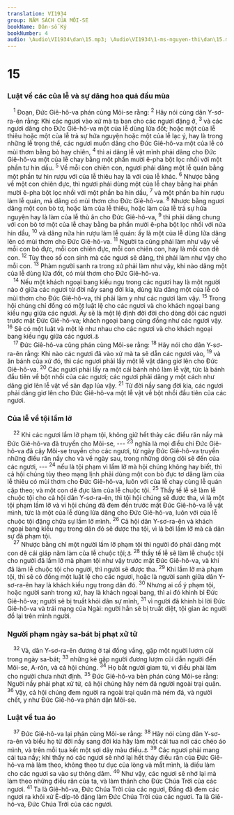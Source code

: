 ```yaml
---
translation: VI1934
group: NĂM SÁCH CỦA MÔI-SE
bookName: Dân-số Ký 
bookNumber: 4
audio: \Audio\VI1934\dan\15.mp3; \Audio\VI1934\1-ms-nguyen-thi\dan\15.mp3
---
```


<div class="title"><h1>15</h1><h3>Luật về các của lễ và sự dâng hoa quả đầu mùa</h3></div>
<span class="verse dan_15_1"> <sup>1</sup> Đoạn, Đức Giê-hô-va phán cùng Môi-se rằng: </span>
<span class="verse dan_15_2"><sup>2</sup> Hãy nói cùng dân Y-sơ-ra-ên rằng: Khi các ngươi vào xứ mà ta ban cho các ngươi đặng ở, </span>
<span class="verse dan_15_3"><sup>3</sup> và các ngươi dâng cho Đức Giê-hô-va một của lễ dùng lửa đốt; hoặc một của lễ thiêu hoặc một của lễ trả sự hứa nguyện hoặc một của lễ lạc ý, hay là trong những lễ trọng thể, các ngươi muốn dâng cho Đức Giê-hô-va một của lễ có mùi thơm bằng bò hay chiên, </span>
<span class="verse dan_15_4"><sup>4</sup> thì ai dâng lễ vật mình phải dâng cho Đức Giê-hô-va một của lễ chay bằng một phần mười ê-pha bột lọc nhồi với một phần tư hin dầu. </span>
<span class="verse dan_15_5"><sup>5</sup> Về mỗi con chiên con, ngươi phải dâng một lễ quán bằng một phần tư hin rượu với của lễ thiêu hay là với của lễ khác. </span>
<span class="verse dan_15_6"><sup>6</sup> Nhược bằng về một con chiên đực, thì ngươi phải dùng một của lễ chay bằng hai phần mười ê-pha bột lọc nhồi với một phần ba hin dầu, </span>
<span class="verse dan_15_7"><sup>7</sup> và một phần ba hin rượu làm lễ quán, mà dâng có mùi thơm cho Đức Giê-hô-va. </span>
<span class="verse dan_15_8"><sup>8</sup> Nhược bằng ngươi dâng một con bò tơ, hoặc làm của lễ thiêu, hoặc làm của lễ trả sự hứa nguyện hay là làm của lễ thù ân cho Đức Giê-hô-va, </span>
<span class="verse dan_15_9"><sup>9</sup> thì phải dâng chung với con bò tơ một của lễ chay bằng ba phần mười ê-pha bột lọc nhồi với nửa hin dầu, </span>
<span class="verse dan_15_10"><sup>10</sup> và dâng nửa hin rượu làm lễ quán: ấy là một của lễ dùng lửa dâng lên có mùi thơm cho Đức Giê-hô-va. </span>
<span class="verse dan_15_11"><sup>11</sup> Người ta cũng phải làm như vậy về mỗi con bò đực, mỗi con chiên đực, mỗi con chiên con, hay là mỗi con dê con. </span>
<span class="verse dan_15_12"><sup>12</sup> Tùy theo số con sinh mà các ngươi sẽ dâng, thì phải làm như vậy cho mỗi con. </span>
<span class="verse dan_15_13"><sup>13</sup> Phàm người sanh ra trong xứ phải làm như vậy, khi nào dâng một của lễ dùng lửa đốt, có mùi thơm cho Đức Giê-hô-va. <br/></span>
<span class="verse dan_15_14"> <sup>14</sup> Nếu một khách ngoại bang kiều ngụ trong các ngươi hay là một người nào ở giữa các ngươi từ đời nầy sang đời kia, dùng lửa dâng một của lễ có mùi thơm cho Đức Giê-hô-va, thì phải làm y như các ngươi làm vậy. </span>
<span class="verse dan_15_15"><sup>15</sup> Trong hội chúng chỉ đồng có một luật lệ cho các ngươi và cho khách ngoại bang kiều ngụ giữa các ngươi. Ấy sẽ là một lệ định đời đời cho dòng dõi các ngươi trước mặt Đức Giê-hô-va; khách ngoại bang cũng đồng như các ngươi vậy. </span>
<span class="verse dan_15_16"><sup>16</sup> Sẽ có một luật và một lệ như nhau cho các ngươi và cho khách ngoại bang kiều ngụ giữa các ngươi.<a data-toggle="tooltip" data-placement="bottom" title="Le 24:22">⚓</a><br/></span>
<span class="verse dan_15_17"> <sup>17</sup> Đức Giê-hô-va cũng phán cùng Môi-se rằng: </span>
<span class="verse dan_15_18"><sup>18</sup> Hãy nói cho dân Y-sơ-ra-ên rằng: Khi nào các ngươi đã vào xứ mà ta sẽ dẫn các ngươi vào, </span>
<span class="verse dan_15_19"><sup>19</sup> và ăn bánh của xứ đó, thì các ngươi phải lấy một lễ vật dâng giơ lên cho Đức Giê-hô-va. </span>
<span class="verse dan_15_20"><sup>20</sup> Các ngươi phải lấy ra một cái bánh nhỏ làm lễ vật, tức là bánh đầu tiên về bột nhồi của các ngươi; các ngươi phải dâng y một cách như dâng giơ lên lễ vật về sân đạp lúa vậy. </span>
<span class="verse dan_15_21"><sup>21</sup> Từ đời nầy sang đời kia, các ngươi phải dâng giơ lên cho Đức Giê-hô-va một lễ vật về bột nhồi đầu tiên của các ngươi. <br/></span>
<div class="title"><h3>Của lễ về tội lầm lỡ</h3></div>
<span class="verse dan_15_22"> <sup>22</sup> Khi các ngươi lầm lỡ phạm tội, không giữ hết thảy các điều răn nầy mà Đức Giê-hô-va đã truyền cho Môi-se, --- </span>
<span class="verse dan_15_23"><sup>23</sup> nghĩa là mọi điều chi Đức Giê-hô-va đã cậy Môi-se truyền cho các ngươi, từ ngày Đức Giê-hô-va truyền những điều răn nầy cho và về ngày sau, trong những dòng dõi sẽ đến của các ngươi, --- </span>
<span class="verse dan_15_24"><sup>24</sup> nếu là tội phạm vì lầm lỡ mà hội chúng không hay biết, thì cả hội chúng tùy theo mạng lịnh phải dùng một con bò đực tơ dâng làm của lễ thiêu có mùi thơm cho Đức Giê-hô-va, luôn với của lễ chay cùng lễ quán cặp theo; và một con dê đực làm của lễ chuộc tội. </span>
<span class="verse dan_15_25"><sup>25</sup> Thầy tế lễ sẽ làm lễ chuộc tội cho cả hội dân Y-sơ-ra-ên, thì tội hội chúng sẽ được tha, vì là một tội phạm lầm lỡ và vì hội chúng đã đem đến trước mặt Đức Giê-hô-va lễ vật mình, tức là một của lễ dùng lửa dâng cho Đức Giê-hô-va, luôn với của lễ chuộc tội đặng chữa sự lầm lỡ mình. </span>
<span class="verse dan_15_26"><sup>26</sup> Cả hội dân Y-sơ-ra-ên và khách ngoại bang kiều ngụ trong dân đó sẽ được tha tội, vì là bởi lầm lỡ mà cả dân sự đã phạm tội. <br/></span>
<span class="verse dan_15_27"> <sup>27</sup> Nhược bằng chỉ một người lầm lỡ phạm tội thì người đó phải dâng một con dê cái giáp năm làm của lễ chuộc tội;<a data-toggle="tooltip" data-placement="bottom" title="Le 4:27-31">⚓</a></span>
<span class="verse dan_15_28"><sup>28</sup> thầy tế lễ sẽ làm lễ chuộc tội cho người đã lầm lỡ mà phạm tội như vậy trước mặt Đức Giê-hô-va, và khi đã làm lễ chuộc tội cho người, thì người sẽ được tha. </span>
<span class="verse dan_15_29"><sup>29</sup> Khi lầm lỡ mà phạm tội, thì sẽ có đồng một luật lệ cho các ngươi, hoặc là người sanh giữa dân Y-sơ-ra-ên hay là khách kiều ngụ trong dân đó. </span>
<span class="verse dan_15_30"><sup>30</sup> Nhưng ai cố ý phạm tội, hoặc người sanh trong xứ, hay là khách ngoại bang, thì ai đó khinh bỉ Đức Giê-hô-va; người sẽ bị truất khỏi dân sự mình, </span>
<span class="verse dan_15_31"><sup>31</sup> vì người đã khinh bỉ lời Đức Giê-hô-va và trái mạng của Ngài: người hẳn sẽ bị truất diệt, tội gian ác người đổ lại trên mình người. <br/></span>
<div class="title"><h3>Người phạm ngày sa-bát bị phạt xử tử</h3></div>
<span class="verse dan_15_32"> <sup>32</sup> Vả, dân Y-sơ-ra-ên đương ở tại đồng vắng, gặp một người lượm củi trong ngày sa-bát; </span>
<span class="verse dan_15_33"><sup>33</sup> những kẻ gặp người đương lượm củi dẫn người đến Môi-se, A-rôn, và cả hội chúng. </span>
<span class="verse dan_15_34"><sup>34</sup> Họ bắt người giam tù, vì điều phải làm cho người chưa nhứt định. </span>
<span class="verse dan_15_35"><sup>35</sup> Đức Giê-hô-va bèn phán cùng Môi-se rằng: Người nầy phải phạt xử tử, cả hội chúng hãy ném đá người ngoài trại quân. </span>
<span class="verse dan_15_36"><sup>36</sup> Vậy, cả hội chúng đem người ra ngoài trại quân mà ném đá, và người chết, y như Đức Giê-hô-va phán dặn Môi-se. <br/></span>
<div class="title"><h3>Luật về tua áo</h3></div>
<span class="verse dan_15_37"> <sup>37</sup> Đức Giê-hô-va lại phán cùng Môi-se rằng: </span>
<span class="verse dan_15_38"><sup>38</sup> Hãy nói cùng dân Y-sơ-ra-ên và biểu họ từ đời nầy sang đời kia hãy làm một cái tua nơi các chéo áo mình, và trên mỗi tua kết một sợi dây màu điều.<a data-toggle="tooltip" data-placement="bottom" title="Phu 22:12">⚓</a></span>
<span class="verse dan_15_39"><sup>39</sup> Các ngươi phải mang cái tua nầy; khi thấy nó các ngươi sẽ nhớ lại hết thảy điều răn của Đức Giê-hô-va mà làm theo, không theo tư dục của lòng và mắt mình, là điều làm cho các ngươi sa vào sự thông dâm. </span>
<span class="verse dan_15_40"><sup>40</sup> Như vậy, các ngươi sẽ nhớ lại mà làm theo những điều răn của ta, và làm thánh cho Đức Chúa Trời của các ngươi. </span>
<span class="verse dan_15_41"><sup>41</sup> Ta là Giê-hô-va, Đức Chúa Trời của các ngươi, Đấng đã đem các ngươi ra khỏi xứ Ê-díp-tô đặng làm Đức Chúa Trời của các ngươi. Ta là Giê-hô-va, Đức Chúa Trời của các ngươi. <br/></span>
